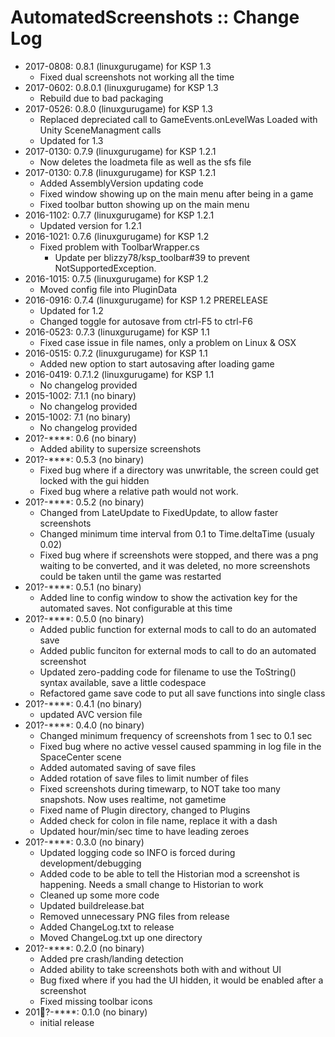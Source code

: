 # AutomatedScreenshots :: Change Log

* 2017-0808: 0.8.1 (linuxgurugame) for KSP 1.3
	+ Fixed dual screenshots not working all the time 
* 2017-0602: 0.8.0.1 (linuxgurugame) for KSP 1.3
	+ Rebuild due to bad packaging 
* 2017-0526: 0.8.0 (linuxgurugame) for KSP 1.3
	+ Replaced depreciated call to GameEvents.onLevelWas Loaded with Unity SceneManagment calls
	+ Updated for 1.3
* 2017-0130: 0.7.9 (linuxgurugame) for KSP 1.2.1
	+ Now deletes the loadmeta file as well as the sfs file
* 2017-0130: 0.7.8 (linuxgurugame) for KSP 1.2.1
	+ Added AssemblyVersion updating code
	+ Fixed window showing up on the main menu after being in a game
	+ Fixed toolbar button showing up on the main menu
* 2016-1102: 0.7.7 (linuxgurugame) for KSP 1.2.1
	+ Updated version for 1.2.1 
* 2016-1021: 0.7.6 (linuxgurugame) for KSP 1.2 
	+ Fixed problem with ToolbarWrapper.cs
		- Update per blizzy78/ksp_toolbar#39 to prevent NotSupportedException. 
* 2016-1015: 0.7.5 (linuxgurugame) for KSP 1.2 
	+ Moved config file into PluginData 
* 2016-0916: 0.7.4 (linuxgurugame) for KSP 1.2 PRERELEASE
	+ Updated for 1.2
	+ Changed toggle for autosave from ctrl-F5 to ctrl-F6
* 2016-0523: 0.7.3 (linuxgurugame) for KSP 1.1
	+ Fixed case issue in file names, only a problem on Linux & OSX 
* 2016-0515: 0.7.2 (linuxgurugame) for KSP 1.1
	+ Added new option to start autosaving after loading game
* 2016-0419: 0.7.1.2 (linuxgurugame) for KSP 1.1
	+ No changelog provided 
* 2015-1002: 7.1.1 (no binary)
	+ No changelog provided 
* 2015-1002: 7.1 (no binary)
	+ No changelog provided 
* 201?-****: 0.6 (no binary)
	+ Added ability to supersize screenshots 
* 201?-****: 0.5.3 (no binary)
	+ Fixed bug where if a directory was unwritable, the screen could get locked with the gui hidden
	+ Fixed bug where a relative path would not work.
* 201?-****: 0.5.2 (no binary)
	+ Changed from LateUpdate to FixedUpdate, to allow faster screenshots
	+ Changed minimum time interval from 0.1 to Time.deltaTime (usualy 0.02)
	+ Fixed bug where if screenshots were stopped, and there was a png waiting to be converted, and it was deleted, no more screenshots could be taken until the game was restarted
* 201?-****: 0.5.1 (no binary)
	+ Added line to config window to show the activation key for the automated saves.  Not configurable at this time 
* 201?-****: 0.5.0 (no binary)
	+ Added public function for external mods to call to do an automated save
	+ Added public funciton for external mods to call to do an automated screenshot
	+ Updated zero-padding code for filename to use the ToString() syntax available, save a little codespace
	+ Refactored game save code to put all save functions into single class
* 201?-****: 0.4.1 (no binary)
	+ updated AVC version file
* 201?-****: 0.4.0 (no binary)
	+ Changed minimum frequency of screenshots from 1 sec to 0.1 sec
	+ Fixed bug where no active vessel caused spamming in log file in the SpaceCenter scene
	+ Added automated saving of save files
	+ Added rotation of save files to limit number of files 
	+ Fixed screenshots during timewarp, to NOT take too many snapshots.  Now	 uses realtime, not gametime
	+ Fixed name of Plugin directory, changed to Plugins
	+ Added check for colon in file name, replace it with a dash
	+ Updated hour/min/sec time to have leading zeroes
* 201?-****: 0.3.0 (no binary)
	+ Updated logging code so INFO is forced during development/debugging
	+ Added code to be able to tell the Historian mod a screenshot is happening.  Needs a small change to Historian to work
	+ Cleaned up some more code
	+ Updated buildrelease.bat
	+ Removed unnecessary PNG files from release
	+ Added ChangeLog.txt to release
	+ Moved ChangeLog.txt up one directory
* 201?-****: 0.2.0 (no binary)
	+ Added pre crash/landing detection 
	+ Added ability to take screenshots both with and without UI
	+ Bug fixed where if you had the UI hidden, it would be enabled after a screenshot
	+ Fixed missing toolbar icons
* 201?-****: 0.1.0 (no binary)
	+ initial release
